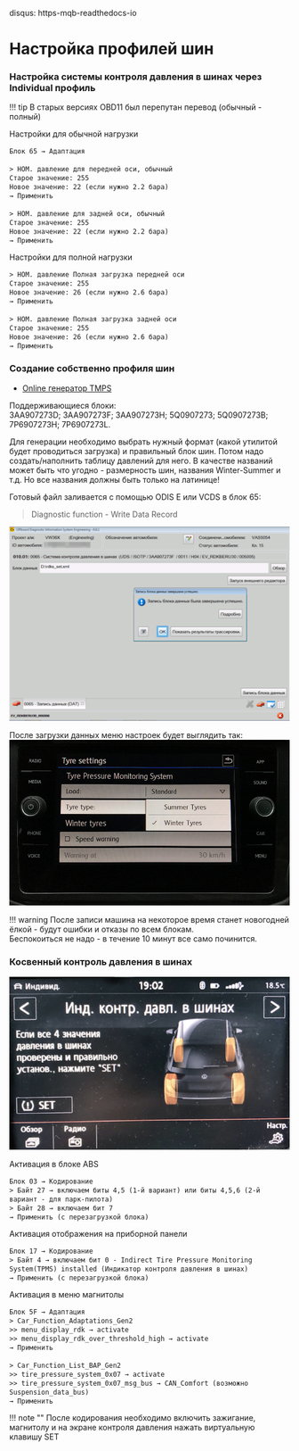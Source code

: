disqus: https-mqb-readthedocs-io
# Настройка профилей шин

### Настройка системы контроля давления в шинах через Individual профиль

!!! tip
    В старых версиях OBD11 был перепутан перевод (обычный - полный)
    
Настройки для обычной нагрузки

    Блок 65 → Адаптация

    > НОМ. давление для передней оси, обычный
    Старое значение: 255
    Новое значение: 22 (если нужно 2.2 бара)
    → Применить
    
    > НОМ. давление для задней оси, обычный
    Старое значение: 255
    Новое значение: 22 (если нужно 2.2 бара)
    → Применить

Настройки для полной нагрузки

    > НОМ. давление Полная загрузка передней оси
    Старое значение: 255
    Новое значение: 26 (если нужно 2.6 бара)
    → Применить
    
    > НОМ. давление Полная загрузка задней оси
    Старое значение: 255
    Новое значение: 26 (если нужно 2.6 бара)
    → Применить

### Создание собственно профиля шин

+ [Online генератор TMPS](/MQB/tiresCoding)

Поддерживающиеся блоки:   
3AA907273D; 3AA907273F; 3AA907273H; 5Q0907273; 5Q0907273B; 7P6907273H; 7P6907273L.

Для генерации необходимо выбрать нужный формат (какой утилитой будет проводиться загрузка) и правильный блок шин. 
Потом надо создать/наполнить таблицу давлений для него. 
В качестве названий может быть что угодно - размерность шин, названия Winter-Summer и т.д. Но все названия должны быть только на латинице!

Готовый файл заливается с помощью ODIS E или VCDS в блок 65:

> Diagnostic function - Write Data Record

![Screenshot](../images/MQB/odis-e-tires.png) 

После загрузки данных меню настроек будет выглядить так:
![Screenshot](../images/MQB/tires.jpg) 
    
!!! warning
    После записи машина на некоторое время станет новогодней ёлкой - будут ошибки и отказы по всем блокам.   
    Беспокоиться не надо - в течение 10 минут все само починится.
    
### Косвенный контроль давления в шинах

![Screenshot](../images/MQB/analog_tires.png) 

Активация в блоке ABS
```
Блок 03 → Кодирование
> Байт 27 → включаем биты 4,5 (1-й вариант) или биты 4,5,6 (2-й вариант - для парк-пилота) 
> Байт 28 → включаем бит 7
→ Применить (с перезагрузкой блока)
```

Активация отображения на приборной панели
```
Блок 17 → Кодирование  
> Байт 4 → включаем бит 0 - Indirect Tire Pressure Monitoring System(TPMS) installed (Индикатор контроля давления в шинах)
→ Применить (с перезагрузкой блока)
```

Активация в меню магнитолы
```
Блок 5F → Адаптация
> Car_Function_Adaptations_Gen2
>> menu_display_rdk → activate
>> menu_display_rdk_over_threshold_high → activate
→ Применить 

> Car_Function_List_BAP_Gen2
>> tire_pressure_system_0x07 → activate
>> tire_pressure_system_0x07_msg_bus → CAN_Comfort (возможно Suspension_data_bus)
→ Применить 
```

!!! note ""
    После кодирования необходимо включить зажигание, магнитолу и на экране контроля давления нажать виртуальную клавишу SET